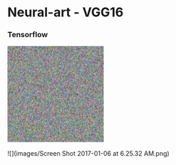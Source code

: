 # Neural-art - VGG16

### Tensorflow

![](images/_new.gif)

![](images/Screen Shot 2017-01-06 at 6.25.32 AM.png)

